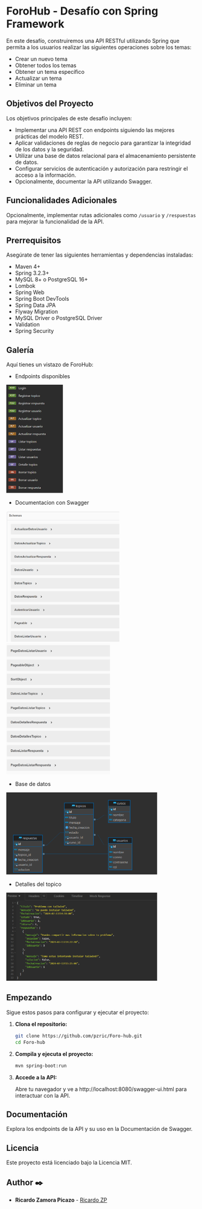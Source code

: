 # ForoHub - Desafío con Spring Framework

En este desafío, construiremos una API RESTful utilizando Spring que permita a los usuarios realizar las siguientes operaciones sobre los temas:

- Crear un nuevo tema
- Obtener todos los temas
- Obtener un tema específico
- Actualizar un tema
- Eliminar un tema

## Objetivos del Proyecto

Los objetivos principales de este desafío incluyen:

- Implementar una API REST con endpoints siguiendo las mejores prácticas del modelo REST.
- Aplicar validaciones de reglas de negocio para garantizar la integridad de los datos y la seguridad.
- Utilizar una base de datos relacional para el almacenamiento persistente de datos.
- Configurar servicios de autenticación y autorización para restringir el acceso a la información.
- Opcionalmente, documentar la API utilizando Swagger.

## Funcionalidades Adicionales

Opcionalmente, implementar rutas adicionales como `/usuario` y `/respuestas` para mejorar la funcionalidad de la API.

## Prerrequisitos 

Asegúrate de tener las siguientes herramientas y dependencias instaladas:

- Maven 4+
- Spring 3.2.3+
- MySQL 8+ o PostgreSQL 16+
- Lombok
- Spring Web
- Spring Boot DevTools
- Spring Data JPA
- Flyway Migration
- MySQL Driver o PostgreSQL Driver
- Validation
- Spring Security

## Galería

Aquí tienes un vistazo de ForoHub:

- Endpoints disponibles

<img src="img/HttpRequest.png" alt="HttpRequest" width="150"/>

- Documentacion con Swagger

<img src="img/documentacion1.png" alt="documentacion" width="300"/> <img src="img/documentacion2.png" alt="Mensaje de bienvenida" width="275"/>

- Base de datos

<img src="img/DB.png" alt="basededatos" width="400"/>

- Detalles del topico

<img src="img/detallesTopico.png" alt="detallesTopico" width="400"/>




## Empezando

Sigue estos pasos para configurar y ejecutar el proyecto:

1. **Clona el repositorio:**

   ```bash
   git clone https://github.com/pzric/Foro-hub.git
   cd Foro-hub

2. **Compila y ejecuta el proyecto:**

   ```bash
   mvn spring-boot:run

3. **Accede a la API:**

    Abre tu navegador y ve a http://localhost:8080/swagger-ui.html para interactuar con la API.
  
## Documentación

Explora los endpoints de la API y su uso en la Documentación de Swagger.

## Licencia
Este proyecto está licenciado bajo la Licencia MIT.

## Author ✒️

* **Ricardo Zamora Picazo** - [Ricardo ZP](https://github.com/pzric)